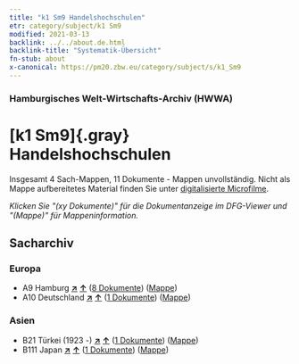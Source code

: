 ```yaml
---
title: "k1 Sm9 Handelshochschulen"
etr: category/subject/k1 Sm9
modified: 2021-03-13
backlink: ../../about.de.html
backlink-title: "Systematik-Übersicht"
fn-stub: about
x-canonical: https://pm20.zbw.eu/category/subject/s/k1_Sm9
---
```


### Hamburgisches Welt-Wirtschafts-Archiv (HWWA)
# [k1 Sm9]{.gray}&#8201; Handelshochschulen&#160; 




Insgesamt 4 Sach-Mappen, 11 Dokumente - Mappen unvollständig.
Nicht als Mappe aufbereitetes Material finden Sie unter [digitalisierte Microfilme](/film/h1_sh.de.html).

_Klicken Sie "(xy Dokumente)" für die Dokumentanzeige im DFG-Viewer und "(Mappe)" für Mappeninformation._

## Sacharchiv




### Europa

- A9 Hamburg [**&nearr;**](../../../geo/i/140905/about.de.html "Hamburg (alle Mappen)") [**&uarr;**](../../../geo/about.de.html#A9 "Ländersystematik") (<a href="https://pm20.zbw.eu/dfgview/sh/140905,144733" title="über: Hamburg : Handelshochschulen" target="_blank">8 Dokumente</a>) ([Mappe](../../../../folder/sh/1409xx/140905/1447xx/144733/about.de.html))
- A10 Deutschland [**&nearr;**](../../../geo/i/126128/about.de.html "Deutschland (alle Mappen)") [**&uarr;**](../../../geo/about.de.html#A10 "Ländersystematik") (<a href="https://pm20.zbw.eu/dfgview/sh/126128,144733" title="über: Deutschland : Handelshochschulen" target="_blank">1 Dokumente</a>) ([Mappe](../../../../folder/sh/1261xx/126128/1447xx/144733/about.de.html))

### Asien

- B21 Türkei (1923 -) [**&nearr;**](../../../geo/i/141111/about.de.html "Türkei (1923 -) (alle Mappen)") [**&uarr;**](../../../geo/about.de.html#B21 "Ländersystematik") (<a href="https://pm20.zbw.eu/dfgview/sh/141111,144733" title="über: Türkei (1923 -) : Handelshochschulen" target="_blank">1 Dokumente</a>) ([Mappe](../../../../folder/sh/1411xx/141111/1447xx/144733/about.de.html))
- B111 Japan [**&nearr;**](../../../geo/i/141272/about.de.html "Japan (alle Mappen)") [**&uarr;**](../../../geo/about.de.html#B111 "Ländersystematik") (<a href="https://pm20.zbw.eu/dfgview/sh/141272,144733" title="über: Japan : Handelshochschulen" target="_blank">1 Dokumente</a>) ([Mappe](../../../../folder/sh/1412xx/141272/1447xx/144733/about.de.html))


